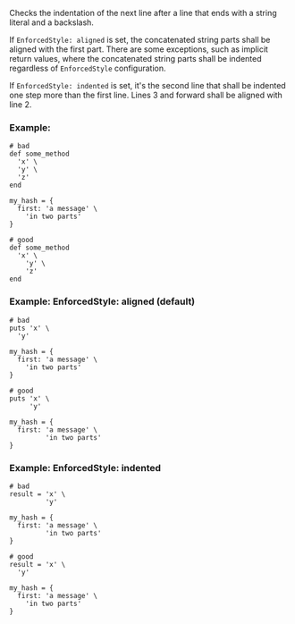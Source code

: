 Checks the indentation of the next line after a line that ends with a string
literal and a backslash.

If `EnforcedStyle: aligned` is set, the concatenated string parts shall be aligned with the
first part. There are some exceptions, such as implicit return values, where the
concatenated string parts shall be indented regardless of `EnforcedStyle` configuration.

If `EnforcedStyle: indented` is set, it's the second line that shall be indented one step
more than the first line. Lines 3 and forward shall be aligned with line 2.

### Example:
    # bad
    def some_method
      'x' \
      'y' \
      'z'
    end

    my_hash = {
      first: 'a message' \
        'in two parts'
    }

    # good
    def some_method
      'x' \
        'y' \
        'z'
    end

### Example: EnforcedStyle: aligned (default)
    # bad
    puts 'x' \
      'y'

    my_hash = {
      first: 'a message' \
        'in two parts'
    }

    # good
    puts 'x' \
         'y'

    my_hash = {
      first: 'a message' \
             'in two parts'
    }

### Example: EnforcedStyle: indented
    # bad
    result = 'x' \
             'y'

    my_hash = {
      first: 'a message' \
             'in two parts'
    }

    # good
    result = 'x' \
      'y'

    my_hash = {
      first: 'a message' \
        'in two parts'
    }
